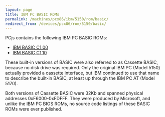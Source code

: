 ```yaml
---
layout: page
title: IBM PC BASIC ROMs
permalink: /machines/pcx86/ibm/5150/rom/basic/
redirect_from: /devices/pcx86/rom/5150/basic/
---
```


PCjs contains the following IBM PC BASIC ROMs:

  - [IBM BASIC C1.00](BASIC100.json5)
  - [IBM BASIC C1.10](../../../5160/rom/basic/BASIC110.json5)

These built-in versions of BASIC were also referred to as Cassette BASIC, because no disk drive was required.
Only the original IBM PC (Model 5150) actually provided a cassette interface, but IBM continued to use that
name to describe the built-in BASIC, at least up through the IBM PC AT (Model 5170).

Both versions of Cassette BASIC were 32Kb and spanned physical addresses 0xF6000-0xFDFFF.  They were produced by
Microsoft, and unlike the IBM PC BIOS ROMs, no source code listings of these BASIC ROMs were ever published.
